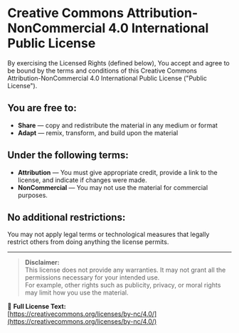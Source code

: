 # Creative Commons Attribution-NonCommercial 4.0 International Public License

By exercising the Licensed Rights (defined below), You accept and agree to be bound by the terms and conditions of this Creative Commons Attribution-NonCommercial 4.0 International Public License ("Public License").

## You are free to:
- **Share** — copy and redistribute the material in any medium or format  
- **Adapt** — remix, transform, and build upon the material  

## Under the following terms:
- **Attribution** — You must give appropriate credit, provide a link to the license, and indicate if changes were made.  
- **NonCommercial** — You may not use the material for commercial purposes.

## No additional restrictions:
You may not apply legal terms or technological measures that legally restrict others from doing anything the license permits.

---

> **Disclaimer:**  
> This license does not provide any warranties. It may not grant all the permissions necessary for your intended use.  
> For example, other rights such as publicity, privacy, or moral rights may limit how you use the material.

🔗 **Full License Text:**  
[https://creativecommons.org/licenses/by-nc/4.0/](https://creativecommons.org/licenses/by-nc/4.0/)
